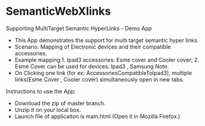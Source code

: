 SemanticWebXlinks
=================

Supporting MultiTarget Semantic HyperLinks - Demo App
- This App demonstrates the support for multi target semantic hyper links. 
- Scenario: Mapping of Electronic devices and their compatible accessories.
- Example mapping:1. Ipad3 accessories: Esme cover and Cooler cover; 2. Esme Cover can be used for devices: Ipad3 , Samsung Note.
- On Clicking one link (for ex: AccessoriesCompatibleToIpad3), multiple links(Esme Cover , Cooler cover) simultaneously open in new tabs.


Instructions to use the App: 
- Download the zip of master branch. 
- Unzip it on your local box.
- Launch file of applicaiton is main.html (Open it in Mozilla Firefox.)
